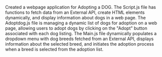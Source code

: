 Created a webpage application for Adopting a DOG.
The Script.js file has functions to fetch data from an External API, create HTML elements dynamically, and display information about dogs in a web page.
The Adoptdog.js file is managing a dynamic list of dogs for adoption on a web page, allowing users to adopt dogs by clicking on the "Adopt" button associated with each dog listing.
The Main.js file dynamically populates a dropdown menu with dog breeds fetched from an External API, displays information about the selected breed, and initiates the adoption process when a breed is selected from the adoption list.











